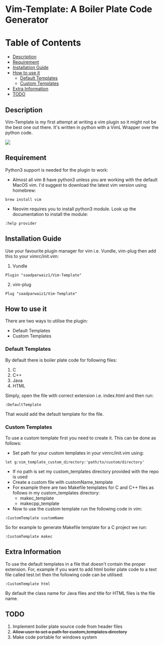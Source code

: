 # Vim-Template: A Boiler Plate Code Generator

Table of Contents
=================

* [Description](#description)
* [Requirement](#requirement)
* [Installation Guide](#installation-guide)
* [How to use it](#how-to-use-it)
    * [Default Templates](#default-templates)
    * [Custom Templates](#custom-templates)
* [Extra Information](#extra-information)
* [TODO](#todo)

## Description
Vim-Template is my first attempt at writing a vim plugin so it might not be the best one out there. It's written
in python with a VimL Wrapper over the python code.

![](usage.gif)

## Requirement
Python3 support is needed for the plugin to work:
* Almost all vim 8 have python3 unless you are working with the default MacOS vim. I'd suggest to download the latest vim version using homebrew:
```
brew install vim
```
* Neovim requires you to install python3 module. Look up the documentation to install the module:
```
:help provider
```

## Installation Guide
Use your favourite plugin manager for vim i.e. Vundle, vim-plug  then add this to your vimrc/init.vim:
1. Vundle
```
Plugin "saadparwaiz1/Vim-Template"
```
2. vim-plug
```
Plug "saadparwaiz1/Vim-Template"
```

## How to use it
There are two ways to utilise the plugin:
* Default Templates
* Custom Templates

### Default Templates
By default there is boiler plate code for following files:
1. C
2. C++
3. Java
4. HTML

Simply, open the file with correct extension i.e. index.html and then run:
```
:DefaultTemplate
```
That would add the default template for the file.

### Custom Templates
To use a custom template first you need to create it. This can be done as follows:
- Set path for your custom templates in your vimrc/init.vim using:
```
let g:vim_template_custom_directory:'path/to/custom/directory'
```
- If no path is set my custom_templates directory provided with the repo is used
- Create a custom file with customName_template
- For example there are two Makefile templates for C and C++ files as follows in my custom_templates directory:
    - makec_template
    - makecpp_template
- Now to use the custom template run the following code in vim:
```
:CustomTemplate customName
```
So for example to generate Makefile template for a C project we run:
```
:CustomTemplate makec
```

## Extra Information
To use the default templates in a file that doesn't contain the proper extension. For, example if you want to add html boiler plate code to a text file called
test.txt then the following code can be utilised:
```
:CustomTemplate html
```
By default the class name for Java files and title for HTML files is the file name.


## TODO
1. Implement boiler plate source code from header files
2. <s>Allow user to set a path for custom_templates directory</s>
3. Make code portable for windows system
